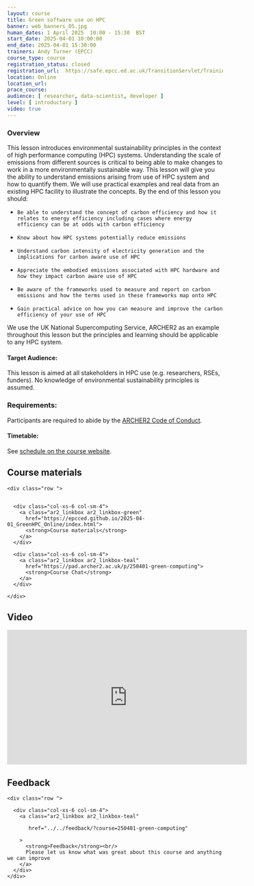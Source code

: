 ```yaml
---
layout: course
title: Green software use on HPC
banner: web_banners_05.jpg 
human_dates: 1 April 2025  10:00 - 15:30  BST 
start_date: 2025-04-01 10:00:00
end_date: 2025-04-01 15:30:00
trainers: Andy Turner (EPCC)
course_type: course
registration_status: closed
registration_url:  https://safe.epcc.ed.ac.uk/TransitionServlet/TrainingCourse/250401-green-computing
location: Online
location_url:
prace_course: 
audience: [ researcher, data-scientist, developer ]
level: [ introductory ]
video: true
---
```



### Overview

This lesson introduces environmental sustainability principles in the context of high performance computing (HPC) systems. Understanding the scale of emissions from different sources is critical to being able to make changes to work in a more environmentally sustainable way. This lesson will give you the ability to understand emissions arising from use of HPC system and how to quantify them. We will use practical examples and real data from an existing HPC facility to illustrate the concepts. By the end of this lesson you should:

-     Be able to understand the concept of carbon efficiency and how it relates to energy efficiency including cases where energy efficiency can be at odds with carbon efficiency
-     Know about how HPC systems potentially reduce emissions
-     Understand carbon intensity of electricity generation and the implications for carbon aware use of HPC
-     Appreciate the embodied emissions associated with HPC hardware and how they impact carbon aware use of HPC
-     Be aware of the frameworks used to measure and report on carbon emissions and how the terms used in these frameworks map onto HPC
-     Gain practical advice on how you can measure and improve the carbon efficiency of your use of HPC

We use the UK National Supercomputing Service, ARCHER2 as an example throughout this lesson but the principles and learning should be applicable to any HPC system.

#### Target Audience:

This lesson is aimed at all stakeholders in HPC use (e.g. researchers, RSEs, funders). No knowledge of environmental sustainability principles is assumed.



### Requirements:

Participants are required to abide by the [ARCHER2  Code of Conduct](../../../about/policies/code-of-conduct.html). 


#### Timetable:

See [schedule on the course website](https://epcced.github.io/2025-04-01_GreenHPC_Online/index.html#schedule).

<section id="service">


<h2><a name="materials">Course materials</a></h2>


    <div class="row ">	

	
      <div class="col-xs-6 col-sm-4">
        <a class="ar2_linkbox ar2_linkbox-green" 
          href="https://epcced.github.io/2025-04-01_GreenHPC_Online/index.html">
          <strong>Course materials</strong>         
        </a>
      </div>

      <div class="col-xs-6 col-sm-4">
        <a class="ar2_linkbox ar2_linkbox-teal" 
          href="https://pad.archer2.ac.uk/p/250401-green-computing">
          <strong>Course Chat</strong>       
        </a>
      </div>
		
 	</div>
		
		
					


		
<h2><a name="videos">Video</a></h2>



<div>
	<iframe title="Video" width="560" height="315" src="https://www.youtube.com/embed/pYKw2Q3tuoo " frameborder="0" allow="accelerometer; autoplay; encrypted-media; gyroscope; picture-in-picture" allowfullscreen></iframe>
</div>








<h2><a name="feedback">Feedback</a></h2>


    <div class="row ">	

      <div class="col-xs-6 col-sm-4">
        <a class="ar2_linkbox ar2_linkbox-teal" 

           href="../../feedback/?course=250401-green-computing" 

		>
          <strong>Feedback</strong><br/>
          Please let us know what was great about this course and anything we can improve
        </a>
      </div>
    </div>
		
		

 
</section>


